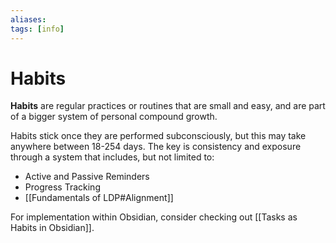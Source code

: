 ```yaml
---
aliases: 
tags: [info]
---
```

# Habits
**Habits** are regular practices or routines that are small and easy, and are part of a bigger system of personal compound growth.

Habits stick once they are performed subconsciously, but this may take anywhere between 18-254 days. The key is consistency and exposure through a system that includes, but not limited to:
- Active and Passive Reminders
- Progress Tracking
- [[Fundamentals of LDP#Alignment]]

For implementation within Obsidian, consider checking out [[Tasks as Habits in Obsidian]].